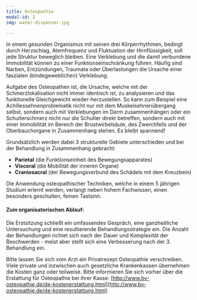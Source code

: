 ```yaml
---
title: Osteopathie
modal-id: 2
img: water-dispenser.jpg

---
```


In einem gesunden Organismus mit seinen drei Körperrhythmen, bedingt durch  Herzschlag, Atemfrequenz und Fluktuation der Hirnflüssigkeit, soll jede Struktur beweglich bleiben. Eine Verklebung und die damit verbundene Immobilität können zu einer Funktionseinschränkung führen. Häufig sind Narben, Entzündungen, Traumata oder Überlastungen die Ursache einer faszialen (bindegeweblichen) Verklebung.

Aufgabe des Osteopathen ist, die Ursache, welche mit der Schmerzlokalisation nicht immer identisch ist, zu analysieren und das funktionelle Gleichgewicht wieder-herzustellen. So kann zum Beispiel eine Achillessehnenproblematik nicht nur mit dem Muskelsehnenübergang selbst, sondern auch mit Verklebungen im Darm zusammenhängen oder ein Schulterschmerz nicht nur die Schulter direkt betreffen, sondern auch mit einer Immobilität im Bereich der Brustwirbelsäule, des Zwerchfells und der Oberbauchorgane in Zusammenhang stehen. Es bleibt spannend!

Grundsätzlich werden dabei 3 strukturelle Gebiete unterschieden und bei der Behandlung in Zusammenhang gebracht:

* **Parietal** (die Funktionseinheit des Bewegungsapparates)
* **Visceral** (die Mobilität der inneren Organe)
* **Craniosacral** (der Bewegungsverbund des Schädels mit dem Kreuzbein)

Die Anwendung osteopathischer Techniken, welche in einem 5 jährigen Studium erlernt werden, verlangt neben hohem Fachwissen, einen besonders geschulten, feinen Tastsinn.

#### Zum organisatorischen Ablauf:

Die Erstsitzung schließt ein umfassendes Gespräch, eine ganzheitliche Untersuchung und eine resultierende Behandlungsstrategie ein. Die Anzahl der Behandlungen richtet sich nach der Dauer und Komplexität der Beschwerden - meist aber stellt sich eine Verbesserung nach der 3. Behandlung ein.

Bitte lassen Sie sich vom Arzt ein Privatrezept Osteopathie verschreiben. Viele private und inzwischen auch gesetzliche Krankenkassen übernehmen die Kosten ganz oder teilweise. Bitte informieren Sie sich vorher über die Erstattung für Osteopathie bei ihrer Kasse: [http://www.bv-osteopathie.de/de-kostenerstattung.html](http://www.bv-osteopathie.de/de-kostenerstattung.html)
